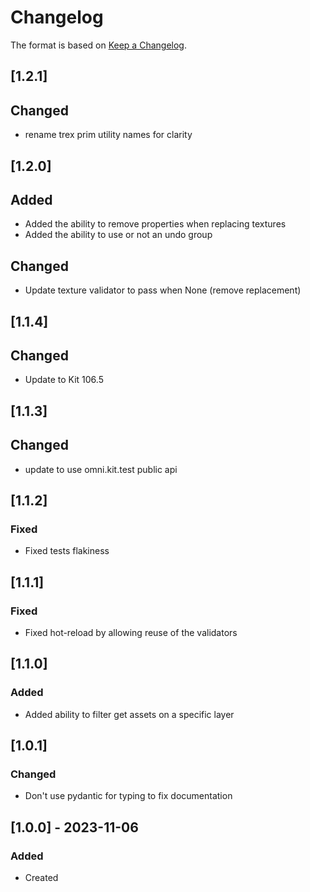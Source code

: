# Changelog
The format is based on [Keep a Changelog](https://keepachangelog.com/en/1.0.0/).

## [1.2.1]
## Changed
- rename trex prim utility names for clarity

## [1.2.0]
## Added
- Added the ability to remove properties when replacing textures
- Added the ability to use or not an undo group

## Changed
- Update texture validator to pass when None (remove replacement)

## [1.1.4]
## Changed
- Update to Kit 106.5

## [1.1.3]
## Changed
- update to use omni.kit.test public api

## [1.1.2]
### Fixed
- Fixed tests flakiness

## [1.1.1]
### Fixed
- Fixed hot-reload by allowing reuse of the validators

## [1.1.0]
### Added
- Added ability to filter get assets on a specific layer

## [1.0.1]
### Changed
- Don't use pydantic for typing to fix documentation

## [1.0.0] - 2023-11-06
### Added
- Created
